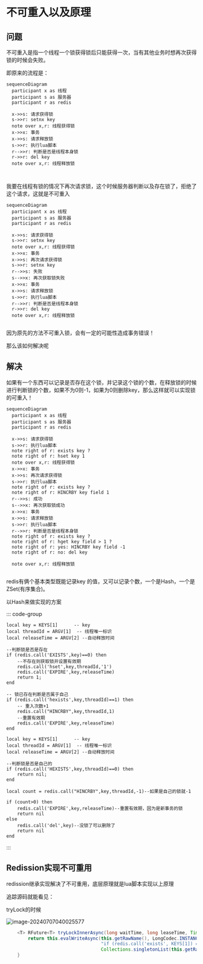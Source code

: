# 不可重入以及原理

## 问题

不可重入是指一个线程一个锁获得锁后只能获得一次，当有其他业务时想再次获得锁的时候会失败。

即原来的流程是：

```mermaid
sequenceDiagram
  participant x as 线程
  participant s as 服务器
  participant r as redis
  
  x->>s: 请求获得锁
  s->>r: setnx key
  note over x,r: 线程获得锁
  x->>x: 事务
  x->>s: 请求释放锁
  s->>r: 执行lua脚本
  r-->>r: 判断是否是线程本身锁
  r->>r: del key
  note over x,r: 线程释放锁 
  
  
```

我要在线程有锁的情况下再次请求锁，这个时候服务器判断以及存在锁了，拒绝了这个请求，这就是不可重入

```mermaid
sequenceDiagram
  participant x as 线程
  participant s as 服务器
  participant r as redis
  
  x->>s: 请求获得锁
  s->>r: setnx key
  note over x,r: 线程获得锁
  x->>x: 事务
  x->>s: 再次请求获得锁
  s->>r: setnx key
  r-->>s: 失败
  s-->>x: 再次获取锁失败
  x->>x: 事务
  x->>s: 请求释放锁
  s->>r: 执行lua脚本
  r-->>r: 判断是否是线程本身锁
  r->>r: del key
  note over x,r: 线程释放锁 
  
```

因为原先的方法不可重入锁，会有一定的可能性造成事务错误！

那么该如何解决呢

## 解决

如果有一个东西可以记录是否存在这个锁，并记录这个锁的个数，在释放锁的时候进行判断锁的个数，如果不为0则-1，如果为0则删除key，那么这样就可以实现锁的可重入！

```mermaid
sequenceDiagram
  participant x as 线程
  participant s as 服务器
  participant r as redis
  
  x->>s: 请求获得锁
  s->>r: 执行lua脚本
  note right of r: exists key ?
  note right of r: hset key 1
  note over x,r: 线程获得锁
  x->>x: 事务
  x->>s: 再次请求获得锁
  s->>r: 执行lua脚本
  note right of r: exists key ?
  note right of r: HINCRBY key field 1
  r-->>s: 成功
  s-->>x: 再次获取锁成功
  x->>x: 事务
  x->>s: 请求释放锁
  s->>r: 执行lua脚本
  r-->>r: 判断是否是线程本身锁
  note right of r: exists key ?
  note right of r: hget key field > 1 ?
  note right of r: yes: HINCRBY key field -1
  note right of r: no: del key

  note over x,r: 线程释放锁 
  
```



redis有俩个基本类型既能记录key 的值，又可以记录个数，一个是Hash，一个是ZSet(有序集合)。

以Hash来做实现的方案

::: code-group

```lua[获取锁]
local key = KEYS[1]      -- key
local threadId = ARGV[1]  -- 线程唯一标识
local releaseTime = ARGV[2] --自动释放时间

--判断锁是否是存在
if (redis.call('EXISTS',key)==0) then
    --不存在则获取锁并设置有效期
    redis.call('hset',key,threadId,'1')
    redis.call('EXPIRE',key,releaseTime)
    return 1;
end

-- 锁已存在判断是否属于自己
if (redis.call('hexists',key,threadId)==1) then
    -- 重入次数+1
    redis.call("HINCRBY",key,threadId,1)
    --重置有效期
    redis.call('EXPIRE',key,releaseTime)
end
```



```lua[释放锁]
local key = KEYS[1]      -- key
local threadId = ARGV[1]  -- 线程唯一标识
local releaseTime = ARGV[2] --自动释放时间

--判断锁是否是自己的
if (redis.call('HEXISTS',key,threadId)==0) then
    return nil;
end

local count = redis.call("HINCRBY",key,threadId,-1)--如果是自己的锁就-1

if (count>0) then
    redis.call('EXPIRE',key,releaseTime)--重置有效期，因为是新事务的锁
    return nil
else
    redis.call('del',key)--没锁了可以删除了
    return nil
end

```

:::

## Redission实现不可重用

redission继承实现解决了不可重用，底层原理就是lua脚本实现以上原理

追踪源码就能看见：

tryLock的时候

![image-20240707040025577](https://yee-1312555989.cos.ap-guangzhou.myqcloud.com//blog202407070401445.webp)



```java
    <T> RFuture<T> tryLockInnerAsync(long waitTime, long leaseTime, TimeUnit unit, long threadId, RedisStrictCommand<T> command) {
        return this.evalWriteAsync(this.getRawName(), LongCodec.INSTANCE, command, 
                                   "if (redis.call('exists', KEYS[1]) == 0) then redis.call('hincrby', KEYS[1], ARGV[2], 1); redis.call('pexpire', KEYS[1], ARGV[1]); return nil; end; if (redis.call('hexists', KEYS[1], ARGV[2]) == 1) then redis.call('hincrby', KEYS[1], ARGV[2], 1); redis.call('pexpire', KEYS[1], ARGV[1]); return nil; end; return redis.call('pttl', KEYS[1]);",
                                   Collections.singletonList(this.getRawName()), new Object[]{unit.toMillis(leaseTime), this.getLockName(threadId)});
    }
```




